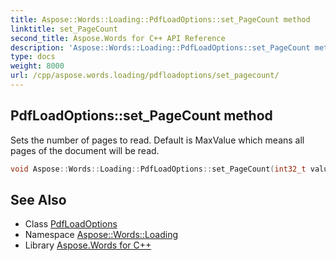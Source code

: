 ```yaml
---
title: Aspose::Words::Loading::PdfLoadOptions::set_PageCount method
linktitle: set_PageCount
second_title: Aspose.Words for C++ API Reference
description: 'Aspose::Words::Loading::PdfLoadOptions::set_PageCount method. Sets the number of pages to read. Default is MaxValue which means all pages of the document will be read in C++.'
type: docs
weight: 8000
url: /cpp/aspose.words.loading/pdfloadoptions/set_pagecount/
---
```

## PdfLoadOptions::set_PageCount method


Sets the number of pages to read. Default is MaxValue which means all pages of the document will be read.

```cpp
void Aspose::Words::Loading::PdfLoadOptions::set_PageCount(int32_t value)
```

## See Also

* Class [PdfLoadOptions](../)
* Namespace [Aspose::Words::Loading](../../)
* Library [Aspose.Words for C++](../../../)
